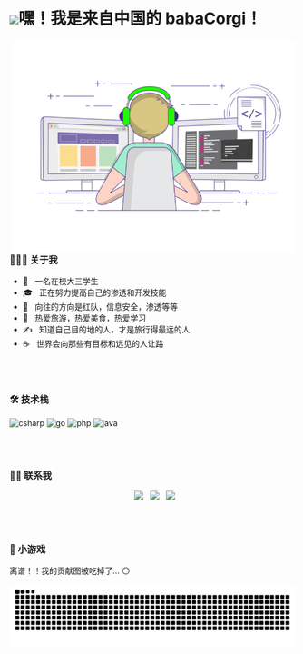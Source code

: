 <!-- Hey -->
<h1><img src="https://emojis.slackmojis.com/emojis/images/1547582922/5197/party_blob.gif?1547582922" width="30"/>嘿！我是来自中国的 babaCorgi！ </h1>
<img align="right" alt="GIF" src="https://raw.githubusercontent.com/babaCorgi/babaCorgi/main/gif3.gif" width="500"/>

<br>
<!-- AboutMe -->
<h3> 👨🏻‍💻 关于我 </h3>

- 🤔 &nbsp; 一名在校大三学生
- 🎓 &nbsp; 正在努力提高自己的渗透和开发技能
- 💼 &nbsp; 向往的方向是红队，信息安全，渗透等等
- 🌱 &nbsp; 热爱旅游，热爱美食，热爱学习
- ✍️ &nbsp; 知道自己目的地的人，才是旅行得最远的人
- ☕ &nbsp; 世界会向那些有目标和远见的人让路
<br>

<br>
<!-- Tech -->
<h3>🛠 技术栈</h3>
<p>
<img alt="csharp" src="https://img.shields.io/badge/-Csharp-11EC45?style=flat-square&logo=csharp&logoColor=white" />
<img alt="go" src="https://img.shields.io/badge/-Go-88F0F4?style=flat-square&logo=go&logoColor=white" />
<img alt="php" src="https://img.shields.io/badge/-Php-B06DF9?style=flat-square&logo=php&logoColor=white" />
<img alt="java" src="https://img.shields.io/badge/-Java-9A2A34?style=flat-square&logo=java&logoColor=white" />
</p>
<br>

<br>
<!-- Connect -->
<h3> 🤝🏻 联系我 </h3>
<p align="center">
&nbsp; <a href="https://mp.weixin.qq.com/profile?src=3&timestamp=1634022144&ver=1&signature=S2jC48KcyQ-bQPKbbELO33gRV3X0agmZuCw*mml3VULUNJFqVFPwpY0fZ5l7ktBQ5KNCfuxktBu1ml**TZx8BA==" target="_blank" rel="noopener noreferrer"><img src="https://img.icons8.com/doodle/50/000000/weixing.png" width="50"/></a>
&nbsp; <a href="mailto:202475905@qq.com" target="_blank" rel="noopener noreferrer"><img src="https://img.icons8.com/plasticine/100/000000/gmail.png"  width="50" /></a>
&nbsp; <a href="https://twitter.com/tobe404" target="_blank" rel="noopener noreferrer"><img src="https://img.icons8.com/plasticine/100/000000/twitter.png" width="50" /></a>  
</p>
<!-- contribution-->
<br>


<br>
<h3> 🐍 小游戏</h3>
离谱！！我的贡献图被吃掉了... 😶
<p> 
 <img src="https://raw.githubusercontent.com/babaCorgi/babaCorgi/output/github-contribution-grid-snake.svg" />
</p>
